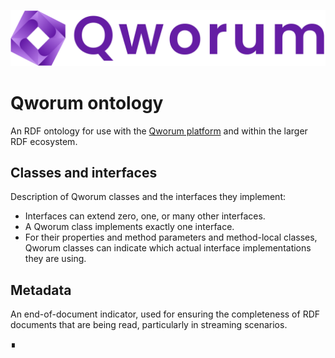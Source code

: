 ![Qworum logo and name](https://raw.githubusercontent.com/doga/qworum-website/master/build/assets/images/logos/Qworum-logo-and-name.svg "Qworum logo and name")

# Qworum ontology

An RDF ontology for use with the [Qworum platform](https://qworum.net) and within the larger RDF ecosystem.

## Classes and interfaces

Description of Qworum classes and the interfaces they implement:

- Interfaces can extend zero, one, or many other interfaces.
- A Qworum class implements exactly one interface.
- For their properties and method parameters and method-local classes, Qworum classes can indicate which actual interface implementations they are using.

## Metadata

An end-of-document indicator, used for ensuring the completeness of RDF documents that are being read, particularly in streaming scenarios.

∎
